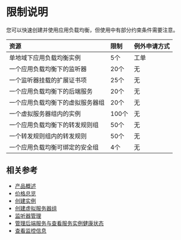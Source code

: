 # 限制说明

您可以快速创建并使用应用负载均衡，但使用中有部分约束条件需要注意。


| 资源	| 限制	| 例外申请方式 |
| :- | :- | :- |
|单地域下应用负载均衡实例	|5个	|工单|
|一个应用负载均衡下的监听器	|20个	|无|
|一个监听器挂载的扩展证书项|25个|	无|
|一个应用负载均衡下的后端服务	|20个	|无|
|一个应用负载均衡下的虚拟服务器组	|20个|	无|
|一个虚拟服务器组内的实例	|100个|	无|
|一个应用负载均衡下的转发规则组	|50个|	无|
|一个转发规则组内的转发规则	|50个|	无|
|一个应用负载均衡可绑定的安全组|4个|	无|


## 相关参考

- [产品概述](../Introduction/Overview.md)
- [价格总览](../Pricing/Price-Overview.md)
- [创建实例](../Getting-Started/Create-Instance.md)
- [创建虚拟服务器组](../Operation-Guide/TargetGroup-Management.md)
- [监听器管理](../Operation-Guide/Listener-Management.md)
- [管理后端服务与查看服务实例健康状态](../Operation-Guide/Backend-Management.md)
- [查看监控信息](../Operation-Guide/Monitoring.md)
